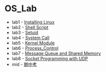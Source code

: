 # OS_Lab

* lab1 - [Installing Linux](<http://example.com/>)
* lab2 - [Shell Script](lab2)
* lab3 - [Setuid](lab3)
* lab4 - [System Call](<http://example.com/>)
* lab5 - [Kernel Module](lab5)
* lab6 - [Process_Control](<http://example.com/>)
* lab7 - [Message Queue and Shared Memory](<http://example.com/>)
* lab8 - [Socket Programming with UDP](<http://example.com/>)
* mid - [期中考](<http://example.com/>)

